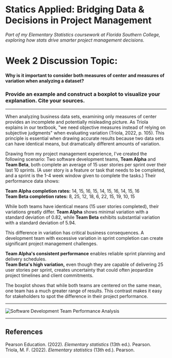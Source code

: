 # Statics Applied: Bridging Data & Decisions in Project Management

*Part of my Elementary Statistics coursework at Florida Southern College, exploring how stats drive smarter project management decisions.*

# Week 2 Discussion Topic:
#### Why is it important to consider both measures of center and measures of variation when analyzing a dataset? 
### Provide an example and construct a boxplot to visualize your explanation. Cite your sources.
---


When analyzing business data sets, examining only measures of center provides an incomplete and potentially misleading picture. As Triola explains in our textbook, "we need objective measures instead of relying on subjective judgments" when evaluating variation (Triola, 2022, p. 105). This principle is essential when drawing accurate results because two data sets can have identical means, but dramatically different amounts of variation.

Drawing from my project management experience, I've created the following scenario: Two software development teams, **Team Alpha** and **Team Beta**, both complete an average of 15 user stories per sprint over their last 10 sprints. (A user story is a feature or task that needs to be completed, and a sprint is the 1-4 week window given to complete the tasks.) Their performance data shows:

**Team Alpha completion rates:** 14, 15, 16, 15, 14, 15, 16, 14, 15, 16  
**Team Beta completion rates:** 8, 25, 12, 18, 6, 22, 15, 19, 10, 15

While both teams have identical means (15 user stories completed), their variations greatly differ. **Team Alpha** shows minimal variation with a standard deviation of 0.82, while **Team Beta** exhibits substantial variation with a standard deviation of 5.94.

This difference in variation has critical business consequences. A development team with excessive variation in sprint completion can create significant project management challenges.

**Team Alpha's consistent performance** enables reliable sprint planning and delivery schedules.  
**Team Beta's high variation,** even though they are capable of delivering 25 user stories per sprint, creates uncertainty that could often jeopardize project timelines and client commitments.

The boxplot shows that while both teams are centered on the same mean, one team has a much greater range of results. This contrast makes it easy for stakeholders to spot the difference in their project performance.

---

![Software Development Team Performance Analysis](https://github.com/GabrielleDominguez/Statics-Applied-Bridging-Data-Decisions-in-Project-Management/blob/main/Software%20Development%20Team%20Performance%20Analysis.png)

---

## References

Pearson Education. (2022). *Elementary statistics* (13th ed.). Pearson.  
Triola, M. F. (2022). *Elementary statistics* (13th ed.). Pearson.

